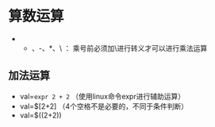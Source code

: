 # 算数运算
-   + 、-、*、\ ： 乘号前必须加\进行转义才可以进行乘法运算

## 加法运算
-   val=`expr 2 + 2` （使用linux命令expr进行辅助运算）
-   val=$[2+2] （4个空格不是必要的，不同于条件判断）
-   val=$((2+2))

